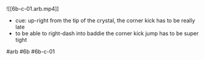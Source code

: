 

![[6b-c-01.arb.mp4]]

* cue: up-right from the tip of the crystal, the corner kick has to be really late
* to be able to right-dash into baddie the corner kick jump has to be super tight

#arb #6b #6b-c-01

